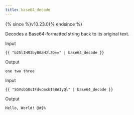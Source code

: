 ```yaml
---
title: base64_decode
---
```


{% since %}v10.23.0{% endsince %}

Decodes a Base64-formatted string back to its original text.

Input
```liquid
{{ "b25lIHR3byB0aHJlZQ==" | base64_decode }}
```

Output
```text
one two three
```

Input
```liquid
{{ "SGVsbG8sIFdvcmxkISBAIyQl" | base64_decode }}
```

Output
```text
Hello, World! @#$%
```